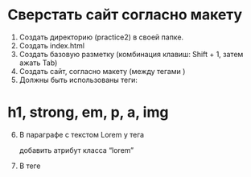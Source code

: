 # Сверстать сайт согласно макету

1. Создать директорию (practice2) в своей папке.
2. Создать index.html
3. Создать базовую разметку (комбинация клавиш: Shift + 1, затем ажать Tab)
4. Создать сайт, согласно макету (между тегами <body> </body>)
5. Должны быть использованы теги:
# h1, strong, em, p, a, img
6. В параграфе с текстом Lorem у тега <p> добавить атрибут класса “lorem”
7. В теге <title> изменить название сайта: "Все о Taekwon-do"
8. В src картинки можно вставить следующий адрес: https://papik.pro/uploads/posts/2022-01/1642351010_3-papik-pro-p-tkhekvondo-klipart-3.png 


